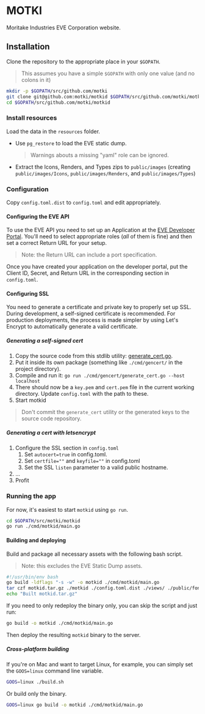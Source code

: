 # MOTKI

Moritake Industries EVE Corporation website.


## Installation

Clone the repository to the appropriate place in your `$GOPATH`.

> This assumes you have a simple `$GOPATH` with only one value (and no colons in it)

```bash
mkdir -p $GOPATH/src/github.com/motki
git clone git@github.com:motki/motkid $GOPATH/src/github.com/motki/motkid
cd $GOPATH/src/github.com/motki/motkid
```


### Install resources

Load the data in the `resources` folder.

* Use `pg_restore` to load the EVE static dump.
  > Warnings abouts a missing "yaml" role can be ignored.
* Extract the Icons, Renders, and Types zips to `public/images` (creating `public/images/Icons`, `public/images/Renders`, and `public/images/Types`)


### Configuration

Copy `config.toml.dist` to `config.toml` and edit appropriately.

#### Configuring the EVE API

To use the EVE API you need to set up an Application at the [EVE Developer Portal](https://developers.eveonline.com/applications).  You'll need to select appropriate roles (*all* of them is fine) and then set a correct Return URL for your setup.

> Note: the Return URL can include a port specification.

Once you have created your application on the developer portal, put the Client ID, Secret, and Return URL in the corresponding section in `config.toml`.


#### Configuring SSL

You need to generate a certificate and private key to properly set up SSL. During development, a self-signed certificate is recommended. For production deployments, the process is made simpler by using Let's Encrypt to automatically generate a valid certificate.


##### Generating a self-signed cert

1. Copy the source code from this stdlib utility: [generate_cert.go](https://golang.org/src/crypto/tls/generate_cert.go).
2. Put it inside its own package (something like `./cmd/gencert/` in the project directory).
3. Compile and run it: 
   `go run ./cmd/gencert/generate_cert.go --host localhost`
4. There should now be a `key.pem` and `cert.pem` file in the current working directory. Update `config.toml` with the path to these.
5. Start motkid

> Don't commit the `generate_cert` utility or the generated keys to the source code repository.

##### Generating a cert with letsencrypt

1. Configure the SSL section in `config.toml`
    1. Set `autocert=true` in config.toml.
    2. Set `certfile=""` and `keyfile=""` in config.toml
    3. Set the SSL `listen` parameter to a valid public hostname.
2. ...
3. Profit


### Running the app

For now, it's easiest to start `motkid` using `go run`.

```bash
cd $GOPATH/src/motki/motkid
go run ./cmd/motkid/main.go
```


#### Building and deploying

Build and package all necessary assets with the following bash script.

> Note: this excludes the EVE Static Dump assets.

```bash
#!/usr/bin/env bash
go build -ldflags "-s -w" -o motkid ./cmd/motkid/main.go
tar czf motkid.tar.gz ./motkid ./config.toml.dist ./views/ ./public/fonts/ ./public/images/*.png ./public/scripts/ ./public/styles/ ./public/browserconfig.xml ./public/favicon.ico ./public/manifest.json
echo "Built motkid.tar.gz"
```

If you need to only redeploy the binary only, you can skip the script and just run:

```bash
go build -o motkid ./cmd/motkid/main.go
```

Then deploy the resulting `motkid` binary to the server.

##### Cross-platform building

If you're on Mac and want to target Linux, for example, you can simply set the `GOOS=linux` command line variable.

```bash
GOOS=linux ./build.sh
```

Or build only the binary.

```bash
GOOS=linux go build -o motkid ./cmd/motkid/main.go
```
